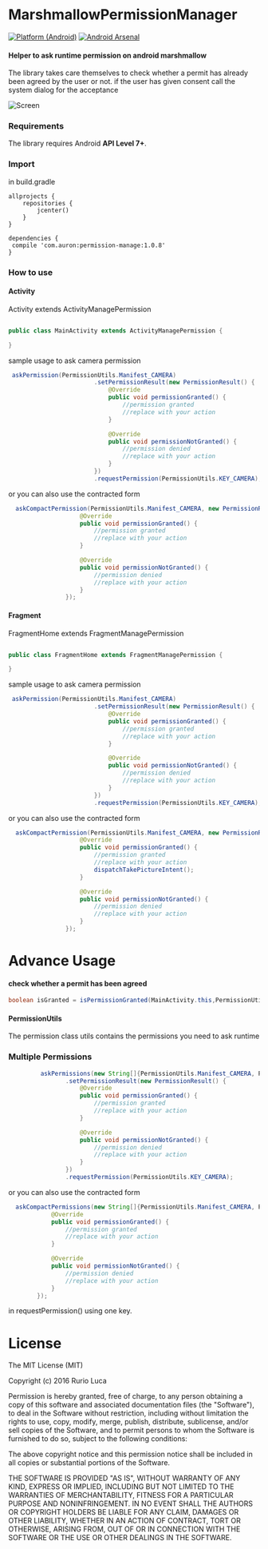 # MarshmallowPermissionManager

[![Platform (Android)](https://img.shields.io/badge/platform-Android-blue.svg?style=flat-square)](http://www.android.com)
[![ Android Arsenal](https://img.shields.io/badge/Android%20Arsenal-MarshmallowPermissionManager-green.svg?style=true)](https://android-arsenal.com/details/1/3234)

#### Helper to ask runtime permission on android marshmallow


The library takes care themselves to check whether a permit has already been agreed by the user or not.
if the user has given consent call the system dialog for the acceptance

![Screen](https://raw.githubusercontent.com/RurioLuca/MarshmallowPermissionManager/master/img/permission.png)

### Requirements

The library requires Android **API Level 7+**.


### Import

in build.gradle

```Gradle
allprojects {
    repositories {
        jcenter()
    }
}

```
```Gradle
dependencies {
 compile 'com.auron:permission-manage:1.0.8'
}
```

### How to use

#### Activity

Activity extends ActivityManagePermission

```java

public class MainActivity extends ActivityManagePermission {

}
```

sample usage to ask camera permission

```java
 askPermission(PermissionUtils.Manifest_CAMERA)
                        .setPermissionResult(new PermissionResult() {
                            @Override
                            public void permissionGranted() {
                                //permission granted
                                //replace with your action
                            }

                            @Override
                            public void permissionNotGranted() {
                                //permission denied
                                //replace with your action
                            }
                        })
                        .requestPermission(PermissionUtils.KEY_CAMERA);
```


or you can also use the contracted form

```java
  askCompactPermission(PermissionUtils.Manifest_CAMERA, new PermissionResult() {
                    @Override
                    public void permissionGranted() {
                        //permission granted
                        //replace with your action
                    }

                    @Override
                    public void permissionNotGranted() {
                        //permission denied
                        //replace with your action
                    }
                });
```

#### Fragment

FragmentHome extends FragmentManagePermission

```java

public class FragmentHome extends FragmentManagePermission {

}
```

sample usage to ask camera permission

```java
 askPermission(PermissionUtils.Manifest_CAMERA)
                        .setPermissionResult(new PermissionResult() {
                            @Override
                            public void permissionGranted() {
                                //permission granted
                                //replace with your action
                            }

                            @Override
                            public void permissionNotGranted() {
                                //permission denied
                                //replace with your action
                            }
                        })
                        .requestPermission(PermissionUtils.KEY_CAMERA);
```
or you can also use the contracted form

```java
  askCompactPermission(PermissionUtils.Manifest_CAMERA, new PermissionResult() {
                    @Override
                    public void permissionGranted() {
                        //permission granted
                        //replace with your action
                        dispatchTakePictureIntent();
                    }

                    @Override
                    public void permissionNotGranted() {
                        //permission denied
                        //replace with your action
                    }
                });
```

# Advance Usage

#### check whether a permit has been agreed

```java
boolean isGranted = isPermissionGranted(MainActivity.this,PermissionUtils.Manifest_WRITE_EXTERNAL_STORAGE);
```
#### PermissionUtils

The permission class utils contains the permissions you need to ask runtime

### Multiple Permissions

```java
         askPermissions(new String[]{PermissionUtils.Manifest_CAMERA, PermissionUtils.Manifest_WRITE_EXTERNAL_STORAGE})
                .setPermissionResult(new PermissionResult() {
                    @Override
                    public void permissionGranted() {
                        //permission granted
                        //replace with your action
                    }

                    @Override
                    public void permissionNotGranted() {
                        //permission denied
                        //replace with your action
                    }
                })
                .requestPermission(PermissionUtils.KEY_CAMERA);
```
or you can also use the contracted form

```java
  askCompactPermissions(new String[]{PermissionUtils.Manifest_CAMERA, PermissionUtils.Manifest_WRITE_EXTERNAL_STORAGE}, new PermissionResult() {
            @Override
            public void permissionGranted() {
                //permission granted
                //replace with your action
            }

            @Override
            public void permissionNotGranted() {
                //permission denied
                //replace with your action
            }
        });
```

in requestPermission() using one key.

# License

The MIT License (MIT)

Copyright (c) 2016 Rurio Luca

Permission is hereby granted, free of charge, to any person obtaining a copy
of this software and associated documentation files (the "Software"), to deal
in the Software without restriction, including without limitation the rights
to use, copy, modify, merge, publish, distribute, sublicense, and/or sell
copies of the Software, and to permit persons to whom the Software is
furnished to do so, subject to the following conditions:

The above copyright notice and this permission notice shall be included in all
copies or substantial portions of the Software.

THE SOFTWARE IS PROVIDED "AS IS", WITHOUT WARRANTY OF ANY KIND, EXPRESS OR
IMPLIED, INCLUDING BUT NOT LIMITED TO THE WARRANTIES OF MERCHANTABILITY,
FITNESS FOR A PARTICULAR PURPOSE AND NONINFRINGEMENT. IN NO EVENT SHALL THE
AUTHORS OR COPYRIGHT HOLDERS BE LIABLE FOR ANY CLAIM, DAMAGES OR OTHER
LIABILITY, WHETHER IN AN ACTION OF CONTRACT, TORT OR OTHERWISE, ARISING FROM,
OUT OF OR IN CONNECTION WITH THE SOFTWARE OR THE USE OR OTHER DEALINGS IN THE
SOFTWARE.

